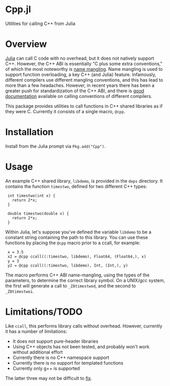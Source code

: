 # Cpp.jl

Utilities for calling C++ from Julia

# Overview

[Julia][Julia] can call C code with no overhead, but it does not natively
support C++. However, the C++ ABI is essentially "C plus some extra
conventions," of which the most noteworthy is [name mangling][mangle]. Name
mangling is used to support function overloading, a key C++ (and Julia) feature.
Infamously, different compilers use different mangling conventions, and this has
lead to more than a few headaches. However, in recent years there has been a
greater push for standardization of the C++ ABI, and there is [good
documentation][ABI] available on calling conventions of different compilers.

This package provides utilities to call functions in C++ shared libraries as if
they were C. Currently it consists of a single macro, `@cpp`.

# Installation

Install from the Julia prompt via `Pkg.add("Cpp")`.

# Usage

An example C++ shared library, `libdemo`, is provided in the `deps` directory.
It contains the function `timestwo`, defined for two different C++ types:

     int timestwo(int x) {
       return 2*x;
     }

     double timestwo(double x) {
       return 2*x;
     }

Within Julia, let's suppose you've defined the variable `libdemo` to be a constant string
containing the path to this library. You can use these functions by placing the
``@cpp`` macro prior to a ccall, for example:

     x = 3.5
     x2 = @cpp ccall((:timestwo, libdemo), Float64, (Float64,), x)
     y = 3
     y2 = @cpp ccall((:timestwo, libdemo), Int, (Int,), y)
     
The macro performs C++ ABI name-mangling, using the types of the parameters, to determine the correct library symbol. On a UNIX/gcc system, the first will generate a call to
`_Z8timestwod`, and the second to `_Z8timestwoi`.

# Limitations/TODO

Like ``ccall``, this performs library calls without overhead. However, currently
it has a number of limitations:

   * It does not support pure-header libraries
   * Using C++ objects has not been tested, and probably won't work without additional effort
   * Currently there is no C++ namespace support
   * Currently there is no support for templated functions
   * Currently only g++ is supported

The latter three may not be difficult to [fix][ABI]. 



[Julia]: http://julialang.org "Julia"
[mangle]: http://en.wikipedia.org/wiki/Name_mangling "name mangling"
[ABI]: http://www.agner.org/optimize/calling_conventions.pdf "C++ ABI"
